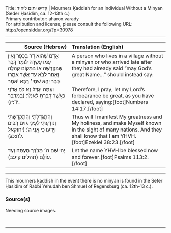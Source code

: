 <html>
<head></head>
<body>
Title: קדיש יתום ליחיד | Mourners Ḳaddish for an Individual Without a Minyan (Seder Ḥasidim, ca. 12-13th c.)<br />
Primary contributor: aharon.varady<br />
For attribution and license, please consult the following URL: <a href="http://opensiddur.org/?p=30978">http://opensiddur.org/?p=30978</a>
<p />
<hr />

<table style="margin-left: auto;margin-right: auto;" class="draggable">
<thead><tr><th id="x" style="text-align: right;">Source (Hebrew)</th><th style="text-align: left;">Translation (English)</th></tr></thead>
<tbody>
<tr><td style="vertical-align:top;">
<div class="liturgy"><span lang="he">
<span class="instruction">אָדָם שֶׁהוּא דָּר בַּכְּפָר וְאֵין עִמּוֹ עֲשָׂרָה לוֹמַר דָּבָר שֶׁבִּקְדֻשָּׁה אוֹ בִּמְּקוֹם קְּהִלָּה וְאִחֵר לָבֹא עַד אֲשֶׁר אָמְרוּ כְּבָר יְהֵא שְׁמֵי׳ רַבָּא יֹאמַר</span>
</span></div></td>
 
<td style="vertical-align:top;">
<div class="english">
<span class="instruction">A person who lives in a village without a minyan or who arrived late after they had already said “may God’s great Name...” should instead say:</span>
</div></td></tr>


<tr><td style="vertical-align:top;">
<div class="liturgy"><span lang="he">
וְעַתָּה יִגְדַּל נָא כֹּחַ אֲדֹנָי 
כַּאֲשֶׁר דִבַּרְתָּ לֵאמֹר׃ <span class="citation">(במדבר יד:יז)</span>.
</span></div></td>
 
<td style="vertical-align:top;">
<div class="english">
Therefore, I pray, let my Lord’s forbearance be great, 
as you have declared, saying:[foot]Numbers 14:17.[/foot]
</div></td></tr>


<tr><td style="vertical-align:top;">
<div class="liturgy"><span lang="he">
וְהִתְגַּדִּלְתִּי וְהִתְקַדִּשְׁתִּי 
וְנוֹדַעְתִּי לְעֵינֵי גּוֹיִם רַבִּים 
וְיָדְעוּ כִּי אֲנִי ה׳׃ <span class="citation">(יחזקאל לח:כג)</span>.
</span></div></td>
 
<td style="vertical-align:top;">
<div class="english">
Thus will I manifest My greatness and My holiness, 
and make Myself known in the sight of many nations. 
And they shall know that I am YHVH.[foot]Ezekiel 38:23.[/foot]
</div></td></tr>


<tr><td style="vertical-align:top;">
<div class="liturgy"><span lang="he">
יְהִי שֵׁם ה׳ מְּבֹרָךְ מֵעַתָּה וְעַד עוֹלָם׃ <span class="citation">(תהלים קיג:ב)</span>.
</span></div></td>
 
<td style="vertical-align:top;">
<div class="english">
Let the name YHVH be blessed now and forever.[foot]Psalms 113:2.[/foot]
</div></td></tr>
</tbody></table>

<hr />

This mourners ḳaddish in the event there is no minyan is found in the Sefer Ḥasidim of Rabbi Yehudah ben Shmuel of Regensburg (ca. 12th-13 c.).

<h3>Source(s)</h3>

Needing source images.

&nbsp;

<hr />

&nbsp;
</body>
</html>